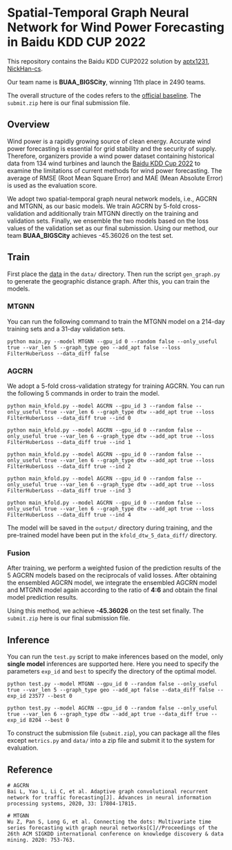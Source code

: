 # Spatial-Temporal Graph Neural Network for Wind Power Forecasting in Baidu KDD CUP 2022

This repository contains the Baidu KDD CUP2022 solution by [aptx1231](https://github.com/aptx1231), [NickHan-cs](https://github.com/NickHan-cs).  

Our team name is **BUAA\_BIGSCity**, winning 11th place in 2490 teams. 

The overall structure of the codes refers to the [official baseline](https://github.com/PaddlePaddle/PGL/tree/main/examples/kddcup2022/wpf_baseline). The `submit.zip` here is our final submission file.

## Overview

Wind power is a rapidly growing source of clean energy. Accurate wind power forecasting is essential for grid stability and the security of supply. Therefore, organizers provide a wind power dataset containing historical data from 134 wind turbines and launch the [Baidu KDD Cup 2022](https://aistudio.baidu.com/aistudio/competition/detail/152/0/introduction) to examine the limitations of current methods for wind power forecasting. The average of RMSE (Root Mean Square Error) and MAE (Mean Absolute Error) is used as the evaluation score. 

We adopt two spatial-temporal graph neural network models, i.e., AGCRN and MTGNN, as our basic models. We train AGCRN by 5-fold cross-validation and additionally train MTGNN directly on the training and validation sets. Finally, we ensemble the two models based on the loss values of the validation set as our final submission. Using our method, our team **BUAA\_BIGSCity** achieves -45.36026 on the test set.

## Train

First place the [data](https://aistudio.baidu.com/aistudio/competition/detail/152/0/datasets) in the `data/` directory. Then run the script `gen_graph.py` to generate the geographic distance graph. After this, you can train the models.

### MTGNN

You can run the following command to train the MTGNN model on a 214-day training sets and a 31-day validation sets.

```shell
python main.py --model MTGNN --gpu_id 0 --random false --only_useful true --var_len 5 --graph_type geo --add_apt false --loss FilterHuberLoss --data_diff false
```

### AGCRN

We adopt a 5-fold cross-validation strategy for training AGCRN. You can run the following 5 commands in order to train the model.

```shell
python main_kfold.py --model AGCRN --gpu_id 3 --random false --only_useful true --var_len 6 --graph_type dtw --add_apt true --loss FilterHuberLoss --data_diff true --ind 0

python main_kfold.py --model AGCRN --gpu_id 0 --random false --only_useful true --var_len 6 --graph_type dtw --add_apt true --loss FilterHuberLoss --data_diff true --ind 1

python main_kfold.py --model AGCRN --gpu_id 0 --random false --only_useful true --var_len 6 --graph_type dtw --add_apt true --loss FilterHuberLoss --data_diff true --ind 2

python main_kfold.py --model AGCRN --gpu_id 0 --random false --only_useful true --var_len 6 --graph_type dtw --add_apt true --loss FilterHuberLoss --data_diff true --ind 3

python main_kfold.py --model AGCRN --gpu_id 0 --random false --only_useful true --var_len 6 --graph_type dtw --add_apt true --loss FilterHuberLoss --data_diff true --ind 4
```

The model will be saved in the `output/` directory during training, and the pre-trained model have been put in the `kfold_dtw_5_data_diff/` directory.

### Fusion

After training, we perform a weighted fusion of the prediction results of the 5 AGCRN models based on the reciprocals of valid losses. After obtaining the ensembled AGCRN model, we integrate the ensembled AGCRN model and MTGNN model again according to the ratio of **4:6** and obtain the final model prediction results. 

Using this method, we achieve **-45.36026** on the test set finally. The `submit.zip` here is our final submission file.

## Inference

You can run the `test.py` script to make inferences based on the model, only **single model** inferences are supported here. Here you need to specify the parameters `exp_id` and `best` to specify the directory of the optimal model.

```shell
python test.py --model MTGNN --gpu_id 0 --random false --only_useful true --var_len 5 --graph_type geo --add_apt false --data_diff false --exp_id 23577 --best 0

python test.py --model AGCRN --gpu_id 0 --random false --only_useful true --var_len 6 --graph_type dtw --add_apt true --data_diff true --exp_id 8204 --best 0
```

To construct the submission file (`submit.zip`), you can package all the files except `metrics.py` and `data/` into a zip file and submit it to the system for evaluation.

## Reference

```
# AGCRN
Bai L, Yao L, Li C, et al. Adaptive graph convolutional recurrent network for traffic forecasting[J]. Advances in neural information processing systems, 2020, 33: 17804-17815.

# MTGNN
Wu Z, Pan S, Long G, et al. Connecting the dots: Multivariate time series forecasting with graph neural networks[C]//Proceedings of the 26th ACM SIGKDD international conference on knowledge discovery & data mining. 2020: 753-763.
```
